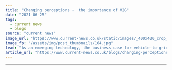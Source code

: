 ```yaml
---
title: "Changing perceptions -  the importance of V2G"
date: "2021-06-25"
tags: 
  - current news
  - blogs
source: "current news"
image_url: "https://www.current-news.co.uk/static/images/_400x400_crop_center-center/Project-Sciurus-V2G-charger-credit-Cenex.jpg"
image_fp: "/assets/img/post_thumbnails/164.jpg"
lead: "As an emerging technology, the business case for vehicle-to-grid chargepoints didn’t add up, however, after the world’s largest domestic trial, its role in the future of transport is more apparent, writes Greg Payne, senior technical specialist at Cenex."
article_url: "https://www.current-news.co.uk/blogs/changing-perceptions-the-importance-of-v2g?utm_source=rss-feeds&utm_medium=rss&utm_campaign=rss"
---
```


---
